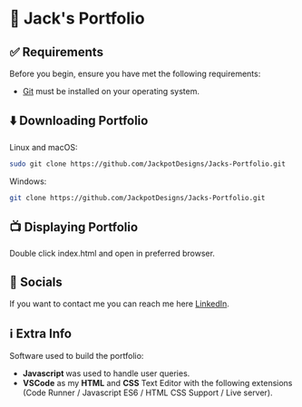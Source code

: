 # :eyes: Jack's Portfolio

<!--- ![Jack's Portfolio Desktop](./Portfolio_Images/desktop.png "Desktop Demo")
![Jack's Portfolio Mobile](./Portfolio_Images/mobile.png "Mobile Demo")
--->
## :white_check_mark: Requirements

Before you begin, ensure you have met the following requirements:

* [Git](https://git-scm.com/downloads "Download Git") must be installed on your operating system.

## :arrow_down: Downloading Portfolio

Linux and macOS:

```bash
sudo git clone https://github.com/JackpotDesigns/Jacks-Portfolio.git
```

Windows:

```bash
git clone https://github.com/JackpotDesigns/Jacks-Portfolio.git
```

## :tv: Displaying Portfolio

Double click index.html and open in preferred browser.

## :incoming_envelope: Socials

If you want to contact me you can reach me here [LinkedIn](https://www.linkedin.com/in/jack-featherstone-ba9b48229/).

## :information_source: Extra Info

Software used to build the portfolio: 

<ul>
  <li><b> Javascript </b> was used to handle user queries.</li>
  <li><b>VSCode</b> as my <b>HTML</b> and <b>CSS</b> Text Editor with the following extensions (Code Runner / Javascript ES6 / HTML CSS Support / Live server).</li>
</ul>
